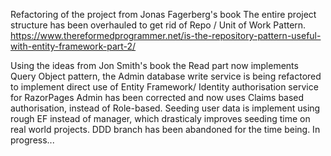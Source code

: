 Refactoring of the project from Jonas Fagerberg's book
The entire project structure has been overhauled to get rid of Repo / Unit of Work Pattern. https://www.thereformedprogrammer.net/is-the-repository-pattern-useful-with-entity-framework-part-2/

Using the ideas from Jon Smith's book the Read part now implements Query Object pattern, 
the Admin database write service is being refactored to implement direct use of Entity Framework/ 
Identity authorisation service for RazorPages Admin has been corrected and now uses Claims based authorisation, instead of Role-based. 
Seeding user data is implement using rough EF instead of manager, which drasticaly improves seeding time on real world projects. 
DDD branch has been abandoned for the time being. 
In progress... 

